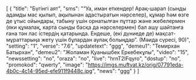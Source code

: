 [
  {
    "title": "Бүгінгі аят",
    "sms": "“Уа, иман еткендер! Арақ-шарап (сынды адамды мас қылып, ақылынан адастыратын нәрселер), құмар һәм өзге де ұтыс ойындары, табыну үшін орнатылған пұттар және жебелермен (яки құмалақ, карта сынды басқа да нәрселермен) бал ашу шайтанға ғана тән лас істердің қатарында. Ендеше, (екі дүниеде де) мақсат-мұраттарыңа жету үшін бұлардан аулақ болыңдар”. (Мәида сүресі, 90)",
    "setting": "1",
    "verse": "7.6",
    "updatetext": "ggg",
    "demeu1": "Темирхан Батырхан",
    "demeu2": "Жоламан Қуанышбек Еркебекұлы",
    "video": "15",
    "newssetting": "no",
    "oraza": "no",
    "live": "hrnT2IFqyro",
    "dostup": "no",
    "promokod": "qwerty",
    "image": "https://imgs.muftyat.kz/orig/07791eda-4b0c-4c14-95ed-efe911f9448c.jpg",
    "news": "ggg"
  }
]
